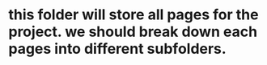 # this folder will store all pages for the project. we should break down each pages into different subfolders.